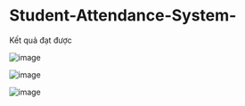 # Student-Attendance-System-
Kết quả đạt được 


![image](https://user-images.githubusercontent.com/105483714/175754648-5069b97e-48be-4489-af57-0981118fdc72.png)

![image](https://user-images.githubusercontent.com/105483714/175754653-bd6717c6-d090-409b-9794-554e4755d25f.png)

![image](https://user-images.githubusercontent.com/105483714/175754654-e92d99c1-6502-43b1-9cb2-be9c0536c32d.png)
